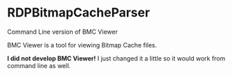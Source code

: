 # RDPBitmapCacheParser
Command Line version of BMC Viewer


BMC Viewer is a tool for viewing Bitmap Cache files.

**I did not develop BMC Viewer!**
I just changed it a little so it would work from command line as well.
